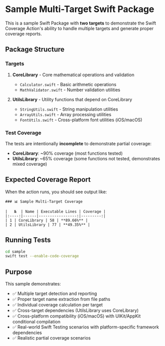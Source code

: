 # Sample Multi-Target Swift Package

This is a sample Swift Package with **two targets** to demonstrate the Swift Coverage Action's ability to handle multiple targets and generate proper coverage reports.

## Package Structure

### Targets

1. **CoreLibrary** - Core mathematical operations and validation
   - `Calculator.swift` - Basic arithmetic operations
   - `MathValidator.swift` - Number validation utilities

2. **UtilsLibrary** - Utility functions that depend on CoreLibrary
   - `StringUtils.swift` - String manipulation utilities
   - `ArrayUtils.swift` - Array processing utilities
   - `FontUtils.swift` - Cross-platform font utilities (iOS/macOS)

### Test Coverage

The tests are intentionally **incomplete** to demonstrate partial coverage:

- **CoreLibrary**: ~90% coverage (most functions tested)
- **UtilsLibrary**: ~65% coverage (some functions not tested, demonstrates mixed coverage)

## Expected Coverage Report

When the action runs, you should see output like:

```
### 📊 Sample Multi-Target Coverage

|   №  | Name | Executable Lines | Coverage |
|:----:|------|-----------------:|---------:|
| 1 | CoreLibrary | 58 | **89.66%** |
| 2 | UtilsLibrary | 77 | **49.35%** |
```

## Running Tests

```bash
cd sample
swift test --enable-code-coverage
```

## Purpose

This sample demonstrates:
- ✅ Multiple target detection and reporting
- ✅ Proper target name extraction from file paths
- ✅ Individual coverage calculation per target
- ✅ Cross-target dependencies (UtilsLibrary uses CoreLibrary)
- ✅ Cross-platform compatibility (iOS/macOS) with UIKit/AppKit conditional compilation
- ✅ Real-world Swift Testing scenarios with platform-specific framework dependencies
- ✅ Realistic partial coverage scenarios